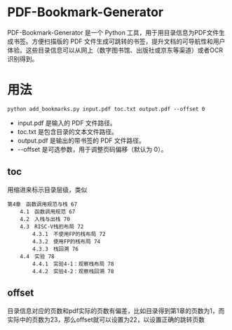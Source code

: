 # PDF-Bookmark-Generator
PDF-Bookmark-Generator 是一个 Python 工具，用于用目录信息为PDF文件生成书签。方便扫描版的 PDF 文件生成可跳转的书签，提升文档的可导航性和用户体验。这些目录信息可以从网上（数字图书馆、出版社或京东等渠道）或者OCR识别得到。

# 用法
`python add_bookmarks.py input.pdf toc.txt output.pdf --offset 0`

- input.pdf 是输入的 PDF 文件路径。
- toc.txt 是包含目录的文本文件路径。
- output.pdf 是输出的带书签的 PDF 文件路径。
- --offset 是可选参数，用于调整页码偏移（默认为 0）。


## toc
用缩进来标示目录层级，类似

```
第4章　函数调用规范与栈 67
    4.1　函数调用规范 67
    4.2　入栈与出栈 70
    4.3　RISC-V栈的布局 72
        4.3.1　不使用FP的栈布局 72
        4.3.2　使用FP的栈布局 74
        4.3.3　栈回溯 76
    4.4　实验 78
        4.4.1　实验4-1：观察栈布局 78
        4.4.2　实验4-2：观察栈回溯 78
```

## offset
目录信息对应的页数和pdf实际的页数有偏差，比如目录得到第1章的页数为1，而实际中的页数为23，那么offset就可以设置为22，以设置正确的跳转页数